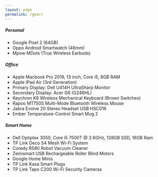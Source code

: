 ```yaml
---
layout: page
permalink: /gear/
---
```


<div class="page-content wc-container">
  <h5>Personal</h5>
  <ul>
    <li>Google Pixel 2 (64GB)</li>
    <li>Oppo Android Smartwatch (46mm)</li>
    <li>Mpow MDots (True Wireless Earbuds)</li>
  </ul>

  <h5>Office</h5>
  <ul>
    <li>Apple Macbook Pro 2019, 13 inch, Core i5, 8GB RAM</li>
    <li>Apple iPad Air (3rd Generation)</li>
    <li>Primary Display: Dell U414H UltraSharp Monitor</li>
    <li>Secondary Display: Acer G6 (G246HL)</li>
    <li>Keychron K6 Wireless Mechanical Keyboard (Brown Switches)</li>
    <li>Rapoo MT750S Multi-Mode Bluetooth Wireless Mouse</li>
    <li>Jabra Evolve 20 Stereo Headset USB HSC016</li>
    <li>Ember Temperature-Control Smart Mug 2</li>
  </ul>

  <h5>Smart Home</h5>
  <ul>
    <li>Dell Optiplex 3050, Core i5 7500T @ 2.6GHz, 128GB SSD, 16GB Ram</li>
    <li>TP Link Deco S4 Mesh Wi-Fi System</li>
    <li>Coredy R580 Robot Vacuum Cleaner</li>
    <li>Zemismart USB Rechargeable Roller Blind Motors</li>
    <li>Google Home Minis</li>
    <li>TP Link Kasa Smart Plugs</li>
    <li>TP Link Tapo C200 Wi-Fi Security Cameras</li>
  </ul>
</div>
